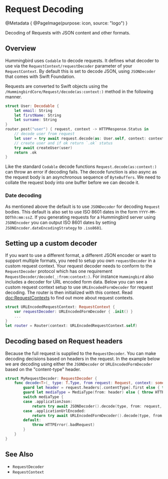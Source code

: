 # Request Decoding

@Metadata {
    @PageImage(purpose: icon, source: "logo")
}

Decoding of Requests with JSON content and other formats.

## Overview

Hummingbird uses `Codable` to decode requests. It defines what decoder to use via the ``RequestContext/requestDecoder`` parameter of your ``RequestContext``. By default this is set to decode JSON, using `JSONDecoder` that comes with Swift Foundation.

Requests are converted to Swift objects using the ``/HummingbirdCore/Request/decode(as:context:)`` method in the following manner.

```swift
struct User: Decodable {
    let email: String
    let firstName: String
    let surname: String
}
router.post("user") { request, context -> HTTPResponse.Status in
    // decode user from request
    let user = try await request.decode(as: User.self, context: context)
    // create user and if ok return `.ok` status
    try await createUser(user)
    return .ok
}
```
Like the standard `Codable` decode functions `Request.decode(as:context:)` can throw an error if decoding fails. The decode function is also async as the request body is an asynchronous sequence of `ByteBuffers`. We need to collate the request body into one buffer before we can decode it.

### Date decoding

As mentioned above the default is to use `JSONDecoder` for decoding `Request` bodies. This default is also set to use ISO 8601 dates in the form `YYYY-MM-DDThh:mm:ssZ`. If you generating requests for a Hummingbird server using `JSONEncoder` you can output ISO 8601 dates by setting `JSONEncoder.dateEncodingStrategy` to `.iso8601`.

## Setting up a custom decoder

If you want to use a different format, a different JSON encoder or want to support multiple formats, you need to setup you own `requestDecoder` in a custom request context. Your request decoder needs to conform to the `RequestDecoder` protocol which has one requirement ``RequestDecoder/decode(_:from:context:)``. For instance `Hummingbird` also includes a decoder for URL encoded form data. Below you can see a custom request context setup to use ``URLEncodedFormDecoder`` for request decoding. The router is then initialized with this context. Read <doc:RequestContexts> to find out more about request contexts. 

```swift
struct URLEncodedRequestContext: RequestContext {
    var requestDecoder: URLEncodedFormDecoder { .init() }
    ...
}
let router = Router(context: URLEncodedRequestContext.self)
```

## Decoding based on Request headers

Because the full request is supplied to the `RequestDecoder`. You can make decoding decisions based on headers in the request. In the example below we are decoding using either the `JSONDecoder` or `URLEncodedFormDecoder` based on the "content-type" header.

```swift
struct MyRequestDecoder: RequestDecoder {
    func decode<T>(_ type: T.Type, from request: Request, context: some RequestContext) async throws -> T where T : Decodable {
        guard let header = request.headers[.contentType].first else { throw HTTPError(.badRequest) }
        guard let mediaType = MediaType(from: header) else { throw HTTPError(.badRequest) }
        switch mediaType {
        case .applicationJson:
            return try await JSONDecoder().decode(type, from: request, context: context)
        case .applicationUrlEncoded:
            return try await URLEncodedFormDecoder().decode(type, from: request, context: context)
        default:
            throw HTTPError(.badRequest)
        }
    }
}
```

## See Also 

- ``RequestDecoder``
- ``RequestContext``
